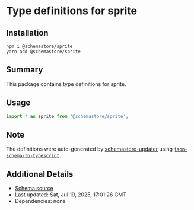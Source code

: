 # Type definitions for sprite

## Installation

```
npm i @schemastore/sprite
yarn add @schemastore/sprite
```

## Summary

This package contains type definitions for sprite.

## Usage

```ts
import * as sprite from '@schemastore/sprite';
```

## Note

The definitions were auto-generated by [schemastore-updater](https://github.com/ffflorian/schemastore-updater) using [`json-schema-to-typescript`](https://www.npmjs.com/package/json-schema-to-typescript).

## Additional Details

* [Schema source](https://github.com/SchemaStore/schemastore/tree/master/src/schemas/json/sprite)
* Last updated: Sat, Jul 19, 2025, 17:01:26 GMT
* Dependencies: none
